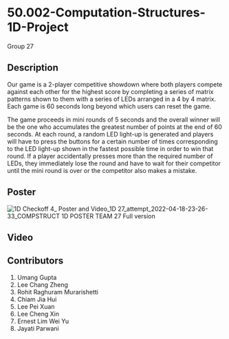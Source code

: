 # 50.002-Computation-Structures-1D-Project
Group 27

## Description

Our game is a 2-player competitive showdown where both players compete against each other for the highest score by completing a series of matrix patterns shown to them with a series of LEDs arranged in a 4 by 4 matrix. Each game is 60 seconds long beyond which users can reset the game.

The game proceeds in mini rounds of 5 seconds and the overall winner will be the one who accumulates the greatest number of points at the end of 60 seconds. At each round, a random LED light-up is generated and players will have to press the buttons for a certain number of times corresponding to the LED light-up shown in the fastest possible time in order to win that round. If a player accidentally presses more than the required number of LEDs, they immediately lose the round and have to wait for their competitor until the mini round is over or the competitor also makes a mistake.

## Poster
![1D Checkoff 4_ Poster and Video_1D 27_attempt_2022-04-18-23-26-33_COMPSTRUCT 1D POSTER TEAM 27 Full version](https://user-images.githubusercontent.com/57800546/167767273-e82c687a-9b7e-46cf-af68-69dee1682917.png)

## Video


## Contributors

1. Umang Gupta 
2. Lee Chang Zheng 
3. Rohit Raghuram Murarishetti 
4. Chiam Jia Hui 
5. Lee Pei Xuan 
6. Lee Cheng Xin 
7. Ernest Lim Wei Yu 
8. Jayati Parwani
